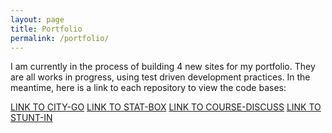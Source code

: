 ```yaml
---
layout: page
title: Portfolio
permalink: /portfolio/
---
```


I am currently in the process of building 4 new sites for my portfolio. They are all works in progress, using test driven development practices. In the meantime, here is a link to each repository to view the code bases:

 [LINK TO CITY-GO](https://github.com/bcan001/city-go)
 [LINK TO STAT-BOX](https://github.com/bcan001/stat-box)
 [LINK TO COURSE-DISCUSS](https://github.com/bcan001/course-discuss)
 [LINK TO STUNT-IN](https://github.com/bcan001/stunt-in)

